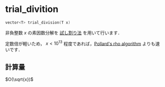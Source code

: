 # trial_divition

```cpp
vector<T> trial_division(T x)
```

非負整数 $x$ の素因数分解を [試し割り法](https://ja.wikipedia.org/wiki/%E8%A9%A6%E3%81%97%E5%89%B2%E3%82%8A%E6%B3%95) を用いて行います．

定数倍が軽いため， $x < {10}^{13}$ 程度であれば，[Pollard's rho algorithm](https://github.com/yasunori0528/cpp_library/blob/main/document/primeqk/pollard_rho.md#pollard_rho) よりも速いです．

## 計算量

$O(\sqrt{x})$
